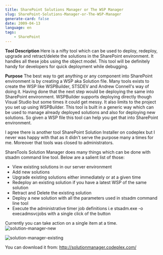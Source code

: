 ```yaml
---
title: SharePoint Solutions Manager or The WSP Manager
slug: SharePoint-Solutions-Manager-or-The-WSP-Manager
generate-card: false
date: 2009-04-13
language: en
tags:
    - SharePoint
---
```



**Tool Description** Here is a nifty tool which can be used to deploy, redeploy, upgrade and retract/delete the solutions in the SharePoint environment. It handles all these jobs using the object model. This tool will be definitely handy for developers for quick deployment while debugging.



**Purpose** The best way to get anything or any component into SharePoint environment is by creating a WSP aka Solution file. Many tools exists to create the WSP like WSPBuilder, STSDEV and Andrew Connell's way of doing it. Having done that the next step would be deploying the same into SharePoint environment. WSPBuilder supports deploying directly though Visual Studio but some times it could get messy. It also limits to the project you set up using WSPBuilder. This tool is built in a generic way which can be used to manage already deployed solutions and also for deploying new solutions. So given a WSP file this tool can help you get that into SharePoint environment.



I agree there is another tool SharePoint Solution Installer on codeplex but I never was happy with that as it didn't serve the purpose many a times for me. Moreover that tools was closed to administrators.



ShareTools Solution Manager does many things which can be done with stsadm command line tool. Below are a salient list of those:

- View existing solutions in our server environment
- Add new solutions
- Upgrade existing solutions either immediately or at a given time
- Redeploy an existing solution if you have a latest WSP of the same solution
- Retract and Delete the existing solution
- Deploy a new solution with all the parameters used in stsadm command line tool
- Execute the administrative timer job definitions i.e stsadm.exe -o execadmsvcjobs with a single click of the button

Currently you can take action on a single item at a time.![](http://i3.codeplex.com/Project/Download/FileDownload.aspx?ProjectName=solutionmanager&DownloadId=64930 "solution-manager-new")



![](http://i3.codeplex.com/Project/Download/FileDownload.aspx?ProjectName=solutionmanager&DownloadId=64931 "solution-manager-existing")



You can download it from: <http://solutionmanager.codeplex.com/>